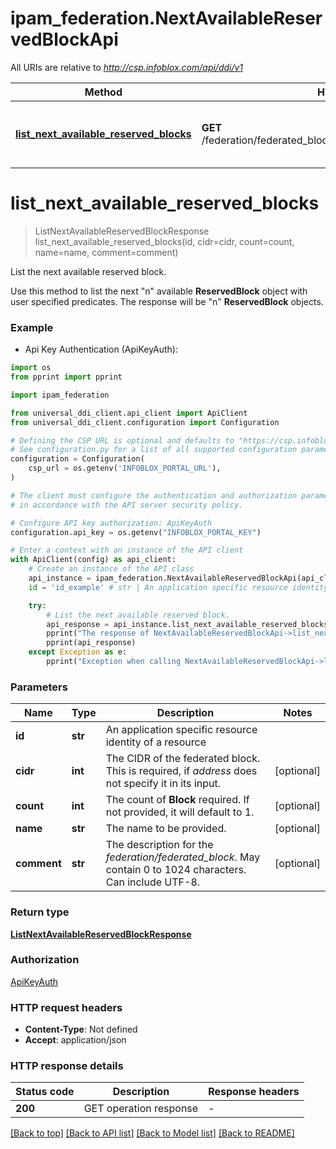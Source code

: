 # ipam_federation.NextAvailableReservedBlockApi

All URIs are relative to *http://csp.infoblox.com/api/ddi/v1*

Method | HTTP request | Description
------------- | ------------- | -------------
[**list_next_available_reserved_blocks**](NextAvailableReservedBlockApi.md#list_next_available_reserved_blocks) | **GET** /federation/federated_block/{id}/next_available_reserved_block | List the next available reserved block.


# **list_next_available_reserved_blocks**
> ListNextAvailableReservedBlockResponse list_next_available_reserved_blocks(id, cidr=cidr, count=count, name=name, comment=comment)

List the next available reserved block.

Use this method to list the next \"n\" available __ReservedBlock__ object with user specified predicates. The response will be \"n\" __ReservedBlock__ objects.

### Example

* Api Key Authentication (ApiKeyAuth):
```python
import os
from pprint import pprint

import ipam_federation

from universal_ddi_client.api_client import ApiClient
from universal_ddi_client.configuration import Configuration

# Defining the CSP URL is optional and defaults to "https://csp.infoblox.com"
# See configuration.py for a list of all supported configuration parameters.
configuration = Configuration(
    csp_url = os.getenv('INFOBLOX_PORTAL_URL'),
)

# The client must configure the authentication and authorization parameters
# in accordance with the API server security policy.

# Configure API key authorization: ApiKeyAuth
configuration.api_key = os.getenv("INFOBLOX_PORTAL_KEY")

# Enter a context with an instance of the API client
with ApiClient(config) as api_client:
    # Create an instance of the API class
    api_instance = ipam_federation.NextAvailableReservedBlockApi(api_client)
    id = 'id_example' # str | An application specific resource identity of a resource

    try:
        # List the next available reserved block.
        api_response = api_instance.list_next_available_reserved_blocks(id)
        pprint("The response of NextAvailableReservedBlockApi->list_next_available_reserved_blocks:\n")
        pprint(api_response)
    except Exception as e:
        pprint("Exception when calling NextAvailableReservedBlockApi->list_next_available_reserved_blocks: %s\n" % e)
```



### Parameters


Name | Type | Description  | Notes
------------- | ------------- | ------------- | -------------
 **id** | **str**| An application specific resource identity of a resource | 
 **cidr** | **int**| The CIDR of the federated block. This is required, if _address_ does not specify it in its input. | [optional] 
 **count** | **int**| The count of __Block__ required. If not provided, it will default to 1. | [optional] 
 **name** | **str**| The name to be provided. | [optional] 
 **comment** | **str**| The description for the _federation/federated_block_. May contain 0 to 1024 characters. Can include UTF-8. | [optional] 

### Return type

[**ListNextAvailableReservedBlockResponse**](ListNextAvailableReservedBlockResponse.md)

### Authorization

[ApiKeyAuth](../README.md#ApiKeyAuth)

### HTTP request headers

 - **Content-Type**: Not defined
 - **Accept**: application/json

### HTTP response details

| Status code | Description | Response headers |
|-------------|-------------|------------------|
**200** | GET operation response |  -  |

[[Back to top]](#) [[Back to API list]](../README.md#documentation-for-api-endpoints) [[Back to Model list]](../README.md#documentation-for-models) [[Back to README]](../README.md)

